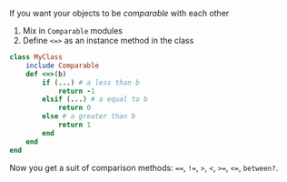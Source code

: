 If you want your objects to be *comparable* with each other
1. Mix in `Comparable` modules
2. Define `<=>` as an instance method in the class

```ruby
class MyClass
	include Comparable
	def <=>(b)
		if (...) # a less than b
			return -1
		elsif (...) # a equal to b
			return 0
		else # a greater than b
			return 1
		end
	end
end
```

Now you get a suit of comparison methods: `==`, `!=`, `>`, `<`, `>=`, `<=`, `between?`.